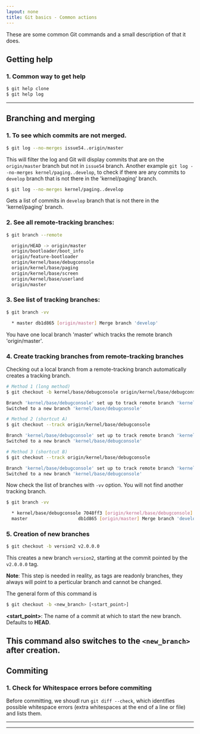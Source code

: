 ```yaml
---
layout: none
title: Git basics - Common actions
---
```


These are some common Git commands and a small description of that it does.

## Getting help

### 1. Common way to get help

```bash
$ git help clone
$ git help log
```
---

## Branching and merging

### 1. To see which commits are not merged.

```bash
$ git log --no-merges issue54..origin/master
```
This will filter the log and Git will display commits that are on the `origin/master` branch but not in `issue54` branch. Another example `git log --no-merges kernel/paging..develop`, to check if there are any commits to `develop` branch that is not there in the 'kernel/paging' branch. 

```bash
$ git log --no-merges kernel/paging..develop
```
Gets a list of commits in `develop` branch that is not there in the 'kernel/paging' branch. 

### 2. See all remote-tracking branches: 

```bash
$ git branch --remote

  origin/HEAD -> origin/master
  origin/bootloader/boot_info
  origin/feature-bootloader
  origin/kernel/base/debugconsole
  origin/kernel/base/paging
  origin/kernel/base/screen
  origin/kernel/base/userland
  origin/master
```

### 3. See list of tracking branches: 

```bash
$ git branch -vv

  * master db1d865 [origin/master] Merge branch 'develop'
```
You have one local branch 'master' which tracks the remote branch 'origin/master'. 

### 4. Create tracking branches from remote-tracking branches

Checking out a local branch from a remote-tracking branch automatically creates a tracking branch.

```bash
# Method 1 (long method)
$ git checkout -b kernel/base/debugconsole origin/kernel/base/debugconsole

Branch 'kernel/base/debugconsole' set up to track remote branch 'kernel/base/debugconsole' from 'origin'.
Switched to a new branch 'kernel/base/debugconsole'

# Method 2 (shortcut A)
$ git checkout --track origin/kernel/base/debugconsole

Branch 'kernel/base/debugconsole' set up to track remote branch 'kernel/base/debugconsole' from 'origin'.
Switched to a new branch 'kernel/base/debugconsole'

# Method 3 (shortcut B)
$ git checkout --track origin/kernel/base/debugconsole

Branch 'kernel/base/debugconsole' set up to track remote branch 'kernel/base/debugconsole' from 'origin'.
Switched to a new branch 'kernel/base/debugconsole'
```

Now check the list of branches with `-vv` option. You will not find another
tracking branch.

```bash
$ git branch -vv

  * kernel/base/debugconsole 7048ff3 [origin/kernel/base/debugconsole] Shows BOOT_INFO structure contents to PK_DEBUG. Some minor changes
  master                   db1d865 [origin/master] Merge branch 'develop'
```

### 5. Creation of new branches

```bash
$ git checkout -b version2 v2.0.0.0
```
This creates a new branch `version2`, starting at the commit pointed by the `v2.0.0.0` tag. 

**Note**: This step is needed in reality, as tags are readonly branches, they always will point to a perticular branch and cannot be changed.

The general form of this command is 

```bash
$ git checkout -b <new_branch> [<start_point>]
```
**<start_point>**:
The name of a commit at which to start the new branch. Defaults to **HEAD**.

This command also switches to the `<new_branch>` after creation.
---

## Commiting

### 1. Check for Whitespace errors before commiting

Before committing, we shoudl run `git diff --check`, which identifies possible whitespace errors (extra whitespaces at the end of a line or file) and lists them.

---
---